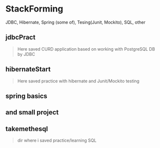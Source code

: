 # StackForming
JDBC, Hibernate, Spring (some of), Tesing(Junit, Mockito), SQL, other

jdbcPract
---------------------
>Here saved CURD application based on working with PostgreSQL DB by JDBC

hibernateStart
---------------------
>Here saved practice with hibernate and Junit/Mockito testing 

spring basics
---------------------

and small project
---------------------

takemethesql
---------------------
> dir where i saved practice/learning SQL
